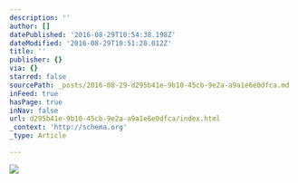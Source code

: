 ```yaml
---
description: ''
author: []
datePublished: '2016-08-29T10:54:38.198Z'
dateModified: '2016-08-29T10:51:28.012Z'
title: ''
publisher: {}
via: {}
starred: false
sourcePath: _posts/2016-08-29-d295b41e-9b10-45cb-9e2a-a9a1e6e0dfca.md
inFeed: true
hasPage: true
inNav: false
url: d295b41e-9b10-45cb-9e2a-a9a1e6e0dfca/index.html
_context: 'http://schema.org'
_type: Article

---
```

![](https://the-grid-user-content.s3-us-west-2.amazonaws.com/427ffeac-53a9-479b-9ffe-f1292404abd9.jpg)